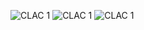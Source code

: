 ![CLAC 1](https://github.com/CodeWithAlvin/Ml_ImplementingByOwn/blob/master/LinearRegression/1.jpg?raw=true)
![CLAC 1](https://github.com/CodeWithAlvin/Ml_ImplementingByOwn/blob/master/LinearRegression/2.jpg?raw=true)
![CLAC 1](https://github.com/CodeWithAlvin/Ml_ImplementingByOwn/blob/master/LinearRegression/3.jpg?raw=true)
